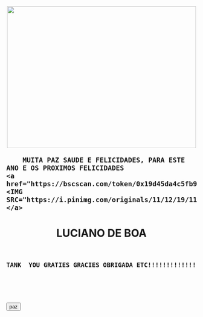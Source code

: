 
<DOCTYPE html><html><head>
	<link rel="stylesheet" type="text/css">





</head>
<body background="#000000"><doctype html="">








<h2 class="texto"><p align="center">
<a href="file:///C:/Users/User/Downloads/ebdd3e52049f20a657318fc665a868a3.mp4"><img width="500px" height="375" src="https://i.pinimg.com/564x/96/e5/fc/96e5fc5aa7bf27abb15d1e1068d827b2.jpg"></a></p>

<p>

	
		MUITA PAZ SAUDE E FELICIDADES, PARA ESTE ANO E OS PROXIMOS FELICIDADES
	<a href="https://bscscan.com/token/0x19d45da4c5fb97c2ed80e48507f6bab162b54b08"><IMG SRC="https://i.pinimg.com/originals/11/12/19/1112191c4863475bc7ba769196fde129.gif"></a>
</p><p>
</h2>

<CENTER><h1>LUCIANO DE BOA</H1></CENTER>




<h3>
<pre><p align="center">
TANK  YOU GRATIES GRACIES OBRIGADA ETC!!!!!!!!!!!!!!!!!!!!!!!!!!!!!!!!!!!!

</p>

<button>paz</button>

</pre>
</h3>

</body></html>
